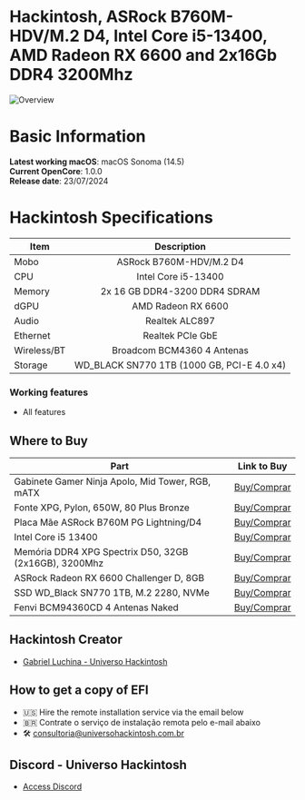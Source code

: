 # Hackintosh, ASRock B760M-HDV/M.2 D4, Intel Core i5-13400, AMD Radeon RX 6600 and 2x16Gb DDR4 3200Mhz

![Overview](https://github.com/user-attachments/assets/a0f2c717-b6d4-4dfd-b282-e8f95ac0c3f2)

# Basic Information

**Latest working macOS**: macOS Sonoma (14.5)
<br>
**Current OpenCore**: 1.0.0
<br>
**Release date**: 23/07/2024

# Hackintosh Specifications
|Item|Description|
|-|:-------:|
|Mobo|ASRock B760M-HDV/M.2 D4|
|CPU|Intel Core i5-13400|
|Memory|2x 16 GB DDR4-3200 DDR4 SDRAM|
|dGPU|AMD Radeon RX 6600|
|Audio|Realtek ALC897|
|Ethernet|Realtek PCIe GbE|
|Wireless/BT|Broadcom BCM4360 4 Antenas|
|Storage|WD_BLACK SN770 1TB  (1000 GB, PCI-E 4.0 x4)|

### Working features
- All features

## Where to Buy

|Part|Link to Buy|
|-|:-------:|
|Gabinete Gamer Ninja Apolo, Mid Tower, RGB, mATX|[Buy/Comprar](https://www.terabyteshop.com.br/produto/22964/gabinete-gamer-ninja-apolo-mini-tower-rgb-matx-black-sem-fonte-com-3-fans?p=880853)|
|Fonte XPG, Pylon, 650W, 80 Plus Bronze|[Buy/Comprar](https://www.terabyteshop.com.br/produto/15885/fonte-xpg-pylon-650w-80-plus-bronze-pfc-ativo-75260163?p=880853)|
|Placa Mãe ASRock B760M PG Lightning/D4|[Buy/Comprar](https://www.terabyteshop.com.br/produto/27299/placa-mae-asrock-b760m-pg-lightningd4-chipset-b760-intel-lga-1700-matx-ddr4-90-mxbly0-a0uayz?p=880853)|
|Intel Core i5 13400|[Buy/Comprar](https://www.terabyteshop.com.br/produto/23462/processador-intel-core-i5-13400-25ghz-46ghz-turbo-13-geracao-10-cores-16-threads-lga-1700-bx8071513400?p=880853)|
|Memória DDR4 XPG Spectrix D50, 32GB (2x16GB), 3200Mhz|[Buy/Comprar](https://www.terabyteshop.com.br/produto/17937/memoria-ddr4-xpg-spectrix-d50-32gb-2x16gb-3200mhz-cl16-rgb-gray-ax4u320016g16a-dt50?p=880853)|
|ASRock Radeon RX 6600 Challenger D, 8GB|[Buy/Comprar](https://www.terabyteshop.com.br/produto/19808/placa-de-video-asrock-radeon-rx-6600-challenger-d-8gb-gddr6-fsr-ray-tracing-90-ga2rzz-00uanf?p=880853)|
|SSD WD_Black SN770 1TB, M.2 2280, NVMe|[Buy/Comprar](https://www.terabyteshop.com.br/produto/20436/ssd-wd-black-sn770-1tb-m2-2280-nvme-leitura-5150mbs-e-gravacao-4900mbs-wds100t3x0e?p=880853)|
|Fenvi BCM94360CD 4 Antenas Naked|[Buy/Comprar](https://hackintosh.one/s/5yc41)|

## Hackintosh Creator
- [Gabriel Luchina - Universo Hackintosh](https://luchina.com.br)

## How to get a copy of EFI
- 🇺🇸 Hire the remote installation service via the email below
- 🇧🇷 Contrate o serviço de instalação remota pelo e-mail abaixo
- 🛠️ [consultoria@universohackintosh.com.br](mailto:consultoria@universohackintosh.com.br)

## Discord - Universo Hackintosh
- [Access Discord](https://discord.universohackintosh.com.br)
